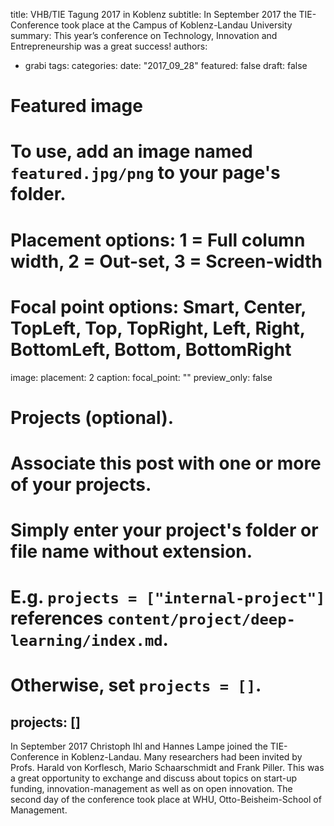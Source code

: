 title: VHB/TIE Tagung 2017 in Koblenz 
subtitle: In September 2017 the TIE-Conference took place at the Campus of Koblenz-Landau University
summary: This year’s conference on Technology, Innovation and Entrepreneurship was a great success!
authors:
- grabi
tags:
categories:
date: "2017_09_28"
featured: false
draft: false

# Featured image
# To use, add an image named `featured.jpg/png` to your page's folder.
# Placement options: 1 = Full column width, 2 = Out-set, 3 = Screen-width
# Focal point options: Smart, Center, TopLeft, Top, TopRight, Left, Right, BottomLeft, Bottom, BottomRight
image:
  placement: 2
  caption:
  focal_point: ""
  preview_only: false

# Projects (optional).
#   Associate this post with one or more of your projects.
#   Simply enter your project's folder or file name without extension.
#   E.g. `projects = ["internal-project"]` references `content/project/deep-learning/index.md`.
#   Otherwise, set `projects = []`.
projects: []
---

In September 2017 Christoph Ihl and Hannes Lampe joined the TIE-Conference in Koblenz-Landau. Many researchers had been invited by Profs. Harald von Korflesch, Mario Schaarschmidt and Frank Piller. This was a great opportunity to exchange and discuss about topics on start-up funding, innovation-management as well as on open innovation. 
The second day of the conference took place at WHU, Otto-Beisheim-School of Management.
